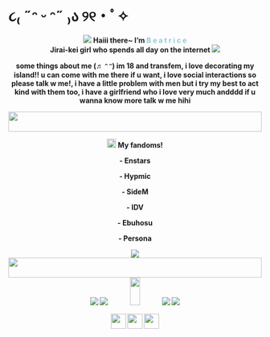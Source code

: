 # ૮₍ ˶ᵔ ᵕ ᵔ˶ ₎ა ୨୧・ﾟ✧

<p align="center">
<img src=https://files.catbox.moe/2w979f.gif>  <b>Haiii there~ I’m 
<span style="color:#92CADA;">B</span>
<span style="color:#92CADA;">e</span>
<span style="color:#92CADA;">a</span>
<span style="color:#92CADA;">t</span>
<span style="color:#92CADA;">r</span>
<span style="color:#92CADA;">i</span>
<span style="color:#92CADA;">c</span>
<span style="color:#92CADA;">e</span><br>  
<b>Jirai-kei girl who spends all day on the internet <img src=https://files.catbox.moe/ysr4tm.gif>
<p align="center">
<b> some things about me (♬ ᵔ ᵔ) im 18 and transfem, i love decorating my island!! u can come with me there if u want, i love social interactions so please talk w me!, i have a little problem with men but i try my best to act kind with them too, i have a girlfriend who i love very much andddd if u wanna know more talk w me hihi
<p align="center">
  <img src="https://files.catbox.moe/69q993.gif" width="100%" height="40px" />
</p>
<p align="center">
<b><img src=https://files.catbox.moe/jsglso.png height="18px"/>
<b> My fandoms!
<p align="center">
<b>- Enstars
<p align="center">
<b>- Hypmic
<p align="center">
<b>- SideM
<p align="center">
<b>- IDV
<p align="center">
<b>- Ebuhosu
<p align="center">
<b>- Persona
<p align="center">
<b> <img src="https://files.catbox.moe/1ewu3i.gif">
  <img src="https://files.catbox.moe/69q993.gif" width="100%" height="40px" />
   <img src="https://64.media.tumblr.com/bf248c970588a5a7b5bdd46e35abf63d/2392e7c1f6f7c3e5-ea/s100x200/326e54cc29155640fd9b2485669a608c972c1ad7.pnj"> <img src="https://64.media.tumblr.com/0b250c54dea4229df5d7a47f7c011911/7bf7ca88a92b27d3-15/s100x200/d187c8626a11c36fb01b06a0b5c69a78334cf03f.gif"> <img src="https://64.media.tumblr.com/85c3037954f565094a16af3d2e5cc1d5/7ba2cd3fc08507cc-ae/s250x400/7c2202a063b78527580aa1c46b95c607d001b9dd.gif" width="20%" height="55px"> <img src="https://files.catbox.moe/uqk9kw.gif"> <img src="https://files.catbox.moe/iljyjb.png">
<p align="center">
<b> <img src="https://64.media.tumblr.com/b276fb17a7e6228a28acded683c1a814/275a84ce0dc210dd-e8/s250x400/679392effe7fd55746b9a03328442ea03bbae23c.gifv" widht="100%" height="30px"> <img src="https://64.media.tumblr.com/43b341e1c0bcc1bf0382f8fe840c77e6/275a84ce0dc210dd-0a/s250x400/4b06653cd289a3f48e2d5e3e3f9c8e6762725b18.gif" height="30px"> <img src="https://64.media.tumblr.com/1ac436b9bbaffd475b2a2a162a1d3e30/64107bd354cd4629-b2/s250x400/5d97f3f2b3543f5f21f69c266d36643690fb3db2.gif" height="30px">

<!--
**ShinjukuLights/ShinjukuLights** is a ✨ _special_ ✨ repository because its `README.md` (this file) appears on your GitHub profile.

Here are some ideas to get you started:

- 🔭 I’m currently working on ...
- 🌱 I’m currently learning ...
- 👯 I’m looking to collaborate on ...
- 🤔 I’m looking for help with ...
- 💬 Ask me about ...
- 📫 How to reach me: ...
- 😄 Pronouns: ...
- ⚡ Fun fact: ...
-->
